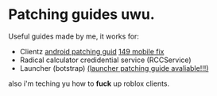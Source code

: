 # Patching guides uwu.
Useful guides made by me, it works for:
- Clientz [android patching guid](https://github.com/TheGuyWhoIsIdiot/meditation-s-Patching-guides/blob/main/android%20patch.md) [149 mobile fix](https://github.com/TheGuyWhoIsIdiot/meditation-s-Patching-guides/blob/main/149%20mobile%20guide%20omg.md) 
- Radical calculator credidential service (RCCService)
- Launcher (botstrap)  [(launcher patching guide avaliable!!!)](https://github.com/TheGuyWhoIsIdiot/meditation-s-Patching-guides/blob/main/launchar%20patching%20guid.md)

also i'm teching yu how to **fuck** up roblox clients.
